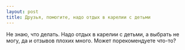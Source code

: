 ```yaml
---
layout: post 
title: Друзья, помогите, надо отдых в карелии с детьми 
--- 
```

Не знаю, что делать. Надо отдых в карелии с детьми, а выбрать не могу, да и отзывов плохих много. Может порекомендуете что-то?